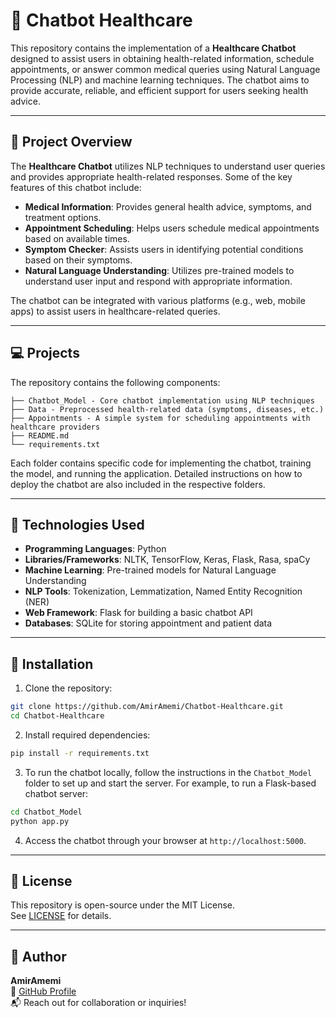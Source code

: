 # 🤖 Chatbot Healthcare

This repository contains the implementation of a **Healthcare Chatbot** designed to assist users in obtaining health-related information, schedule appointments, or answer common medical queries using Natural Language Processing (NLP) and machine learning techniques. The chatbot aims to provide accurate, reliable, and efficient support for users seeking health advice.

---

## 🎯 Project Overview

The **Healthcare Chatbot** utilizes NLP techniques to understand user queries and provides appropriate health-related responses. Some of the key features of this chatbot include:

- **Medical Information**: Provides general health advice, symptoms, and treatment options.
- **Appointment Scheduling**: Helps users schedule medical appointments based on available times.
- **Symptom Checker**: Assists users in identifying potential conditions based on their symptoms.
- **Natural Language Understanding**: Utilizes pre-trained models to understand user input and respond with appropriate information.

The chatbot can be integrated with various platforms (e.g., web, mobile apps) to assist users in healthcare-related queries.

---

## 💻 Projects

The repository contains the following components:

```
├── Chatbot_Model - Core chatbot implementation using NLP techniques
├── Data - Preprocessed health-related data (symptoms, diseases, etc.)
├── Appointments - A simple system for scheduling appointments with healthcare providers
├── README.md
└── requirements.txt
```

Each folder contains specific code for implementing the chatbot, training the model, and running the application. Detailed instructions on how to deploy the chatbot are also included in the respective folders.

---

## 🧰 Technologies Used

- **Programming Languages**: Python
- **Libraries/Frameworks**: NLTK, TensorFlow, Keras, Flask, Rasa, spaCy
- **Machine Learning**: Pre-trained models for Natural Language Understanding
- **NLP Tools**: Tokenization, Lemmatization, Named Entity Recognition (NER)
- **Web Framework**: Flask for building a basic chatbot API
- **Databases**: SQLite for storing appointment and patient data

---

## 🚀 Installation

1. Clone the repository:

```bash
git clone https://github.com/AmirAmemi/Chatbot-Healthcare.git
cd Chatbot-Healthcare
```

2. Install required dependencies:

```bash
pip install -r requirements.txt
```

3. To run the chatbot locally, follow the instructions in the `Chatbot_Model` folder to set up and start the server. For example, to run a Flask-based chatbot server:

```bash
cd Chatbot_Model
python app.py
```

4. Access the chatbot through your browser at `http://localhost:5000`.

---

## 📜 License

This repository is open-source under the MIT License.  
See [LICENSE](LICENSE) for details.

---

## 👤 Author

**AmirAmemi**  
🔗 [GitHub Profile](https://github.com/AmirAmemi)  
📬 Reach out for collaboration or inquiries!
